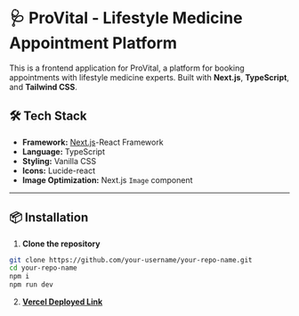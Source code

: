 # 🩺 ProVital - Lifestyle Medicine Appointment Platform

This is a frontend application for ProVital, a platform for booking appointments with lifestyle medicine experts. Built with **Next.js**, **TypeScript**, and **Tailwind CSS**.

## 🛠️ Tech Stack

- **Framework:** [Next.js](https://nextjs.org/)-React Framework
- **Language:** TypeScript
- **Styling:** Vanilla CSS
- **Icons:** Lucide-react
- **Image Optimization:** Next.js `Image` component

---

## 📦 Installation

1. **Clone the repository**

```bash
git clone https://github.com/your-username/your-repo-name.git
cd your-repo-name
npm i
npm run dev
```
2. [**Vercel Deployed Link**](https://frontend-task2-chi.vercel.app)
    


